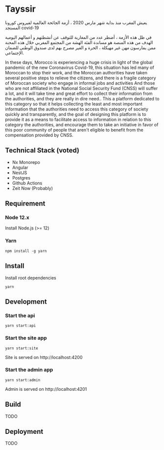 # Tayssir

يعيش المغرب منذ بداية شهر مارس 2020 ، أزمة الجائحة العالمية لفيروس كورونا المستجد covid-19 

في ظل هذه الأزمة ، أضطر عدد من المغاربة للتوقف عن أنشطتهم و أعمالهم اليومية  
الهدف من هذه المنصة هو مساندة الفئة الهشة من المجتمع المغربي خلال هذه المحنة ممن يمارسون مهن غير مهيكلة ، الحرة و الغير مصرح بهم لدى صندوق الوطني  للضمان الإجتماعي.


In these days, Morocco is experiencing a huge crisis in light of the global pandemic of the new Coronavirus Covid-19, this situation has led many of Moroccan to stop their work, and the Moroccan authorities have taken several positive steps to relieve the citizens, and there is a fragile category of Moroccan society who engage in informal jobs and activities And those who are not affiliated in the National Social Security Fund (CNSS) will suffer a lot, and it will take time and great effort to collect their information from the authorities, and they are really in dire need..
This a platform dedicated to this category so that it helps collecting the least and most important information that the authorities need to access this category of society quickly and transparently, and the goal of designing this platform is to provide it as a means to facilitate access to information in relation to this category the authorities, and encourage them to take an initiative in favor of this poor community of people that aren't eligible to benefit from the compensation provided by  CNSS.


## Technical Stack (voted)

* Nx Monorepo
* Angular
* NestJS
* Postgres
* Github Actions
* Zeit Now (Probably)

## Requirement

### Node 12.x

Install Node.js (>= 12)

### Yarn

`npm install -g yarn`

## Install

Install root dependencies

`yarn`

## Development

### Start the api

`yarn start:api`


### Start the site app

`yarn start:site`

Site is served on http://localhost:4200

### Start the admin app

`yarn start:admin`

Admin is served on http://localhost:4201

## Build

TODO

## Deployment

TODO

